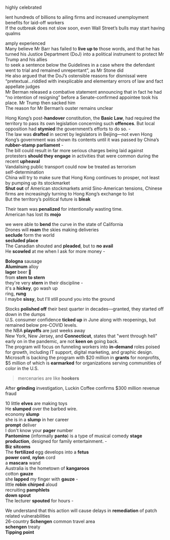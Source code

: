 
highly celebrated  

lent hundreds of billions to ailing firms and increased unemployment benefits for laid-off workers  
If the outbreak does not slow soon, even Wall Street’s bulls may start having qualms  

amply experienced  
Many believe Mr Barr has failed to **live up to** those words, and that he has turned his Justice Department (DoJ) into a political instrument to protect Mr Trump and his allies  
to seek a sentence below the Guidelines in a case where the defendant went to trial and remained unrepentant”, as Mr Stone did  
He also argued that the DoJ’s ostensible reasons for dismissal were “pretextual...riddled with inexplicable and elementary errors of law and fact  
appellate judges  
Mr Berman released a combative statement announcing that in fact he had “no intention of resigning” before a Senate-confirmed appointee took his place. Mr Trump then sacked him  
The reason for Mr Berman’s ouster remains unclear  


Hong Kong’s post-**handover** constitution, the **Basic Law**, had required the territory to pass its own legislation concerning such **offences**. But local opposition had **stymied** the government’s efforts to do so. -  
The law was **drafted** in secret by legislators in Beijing—not even Hong Kong’s government was shown its contents until it was passed by China’s **rubber-stamp** **parliament** -  
The bill could result in far more serious charges being laid against protesters **should they engage** in activities that were common during the recent **upheaval**  
Vandalising public transport could now be treated as terrorism  
self-determination  
China will try to make sure that Hong Kong continues to prosper, not least by pumping up its stockmarket  
**Shut out** of American stockmarkets amid Sino-American tensions, Chinese firms are increasingly turning to Hong Kong’s exchange to list  
But the territory’s political future is **bleak**  

Their team was **penalized** for intentionally wasting time.  
American has lost its **mojo**  

we were able to **bend** the curve in the state of California  
Drones will **roam** the skies making deliveries  
**seclude** form the world  
**secluded place**  
The Canadian shouted and **pleaded**, but to **no avail**  
He **scowled** at me when I ask for more money -  

**Bologna** sausage  
**Aluminum** alloy  
**lager** beer 🍺  
from **stem to stern**  
they're very **stern** in their discipline -  
it's a **hickey**, go wash up  
ring, **rung**  
I maybe **sissy**, but I'll still pound you into the ground  

Stocks **polished off** their best quarter in decades—granted, they started off down in the dumps  
U.S. consumer confidence **ticked up** in June along with reopenings, but remained below pre-COVID levels.  
the NBA **playoffs** are just weeks away  
New York, New Jersey, and **Connecticut**, states that "went through hell" early on in the pandemic, are not **keen on** going back.   
The program will focus on funneling workers into **in-demand** roles poised for growth, including IT support, digital marketing, and graphic design.  
Microsoft is backing the program with $20 million in **grants** for nonprofits, $5 million of which is **earmarked** for organizations serving communities of color in the U.S.  

> mercenaries are like **hookers**  

After **grinding** investigation, Luckin Coffee confirms $300 million revenue fraud

10 little **elves** are making toys  
He **slumped** over the barbed wire.  
economy **slump**  
she is in a **slump** in her career  
**prompt** deliver  
I don't know your **pager** number  
**Pantomime** (informally **panto**) is a type of musical comedy **stage production**, designed for family entertainment. -  
**Biz** **sitcoms**  
The **fertilized** egg develops into a **fetus**  
**power cord**, **nylon** cord  
a **mascara** wand  
Australia is the hometown of **kangaroos**  
cotton **gauze**  
she **lapped** my finger with **gauze** -  
little **robin** **chirped** aloud  
recruiting **pamphlets**  
**down spout**  
The lecturer **spouted** for hours -  

We understand that this action will cause delays in **remediation** of patch related vulnerabilities  
26-country **Schengen** common travel area   
**schengen** treaty   
**Tipping point**
